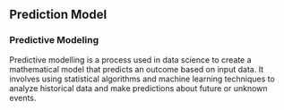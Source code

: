 ## Prediction Model
### Predictive Modeling
Predictive modelling is a process used in data science to create a mathematical model that predicts an outcome based on input data. It involves using statistical algorithms and machine learning techniques to analyze historical data and make predictions about future or unknown events.
